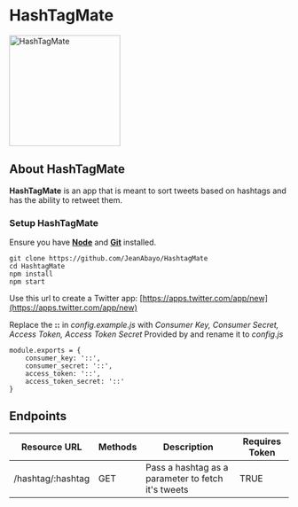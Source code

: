 # HashTagMate

<img src="https://image.ibb.co/f5OUGb/Logomakr_2_K48_OH.png" width="200" alt="HashTagMate"/>

## About HashTagMate

**HashTagMate** is an app that is meant to sort tweets based on hashtags and has the ability to retweet them.

### Setup HashTagMate
Ensure you have [**Node**](https://nodejs.org/en/download/) and [**Git**](https://git-scm.com/downloads) installed.

```
git clone https://github.com/JeanAbayo/HashtagMate
cd HashtagMate
npm install
npm start

```

Use this url to create a Twitter app:
[https://apps.twitter.com/app/new](https://apps.twitter.com/app/new)

Replace the **::** in *config.example.js* with *Consumer Key, Consumer Secret, Access Token, Access Token Secret* Provided by  and rename it to *config.js*

```
module.exports = {
	consumer_key: '::',
	consumer_secret: '::',
	access_token: '::',
	access_token_secret: '::'
} 
```

## Endpoints

Resource URL | Methods | Description | Requires Token 
--- | --- | --- | --- 
/hashtag/:hashtag | GET | Pass a hashtag as a parameter to fetch it's tweets | TRUE